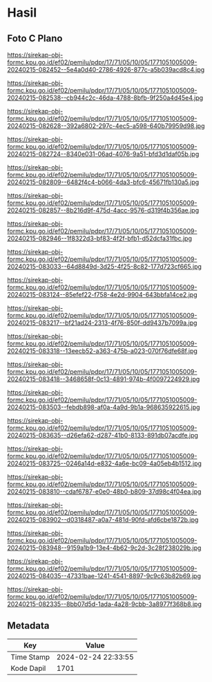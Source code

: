 # Hasil

## Foto C Plano

https://sirekap-obj-formc.kpu.go.id/ef02/pemilu/pdpr/17/71/05/10/05/1771051005009-20240215-082452--5e4a0d40-2786-4926-877c-a5b039acd8c4.jpg

https://sirekap-obj-formc.kpu.go.id/ef02/pemilu/pdpr/17/71/05/10/05/1771051005009-20240215-082538--cb944c2c-46da-4788-8bfb-9f250a4d45e4.jpg

https://sirekap-obj-formc.kpu.go.id/ef02/pemilu/pdpr/17/71/05/10/05/1771051005009-20240215-082628--392a6802-297c-4ec5-a598-640b79959d98.jpg

https://sirekap-obj-formc.kpu.go.id/ef02/pemilu/pdpr/17/71/05/10/05/1771051005009-20240215-082724--8340e031-06ad-4076-9a51-bfd3d1daf05b.jpg

https://sirekap-obj-formc.kpu.go.id/ef02/pemilu/pdpr/17/71/05/10/05/1771051005009-20240215-082809--6482f4c4-b066-4da3-bfc6-45671fb130a5.jpg

https://sirekap-obj-formc.kpu.go.id/ef02/pemilu/pdpr/17/71/05/10/05/1771051005009-20240215-082857--8b216d9f-475d-4acc-9576-d319f4b356ae.jpg

https://sirekap-obj-formc.kpu.go.id/ef02/pemilu/pdpr/17/71/05/10/05/1771051005009-20240215-082946--1f8322d3-bf83-4f2f-bfb1-d52dcfa31fbc.jpg

https://sirekap-obj-formc.kpu.go.id/ef02/pemilu/pdpr/17/71/05/10/05/1771051005009-20240215-083033--64d8849d-3d25-4f25-8c82-177d723cf665.jpg

https://sirekap-obj-formc.kpu.go.id/ef02/pemilu/pdpr/17/71/05/10/05/1771051005009-20240215-083124--85efef22-f758-4e2d-9904-643bbfa14ce2.jpg

https://sirekap-obj-formc.kpu.go.id/ef02/pemilu/pdpr/17/71/05/10/05/1771051005009-20240215-083217--bf21ad24-2313-4f76-850f-dd9437b7099a.jpg

https://sirekap-obj-formc.kpu.go.id/ef02/pemilu/pdpr/17/71/05/10/05/1771051005009-20240215-083318--13eecb52-a363-475b-a023-070f76dfe68f.jpg

https://sirekap-obj-formc.kpu.go.id/ef02/pemilu/pdpr/17/71/05/10/05/1771051005009-20240215-083418--3468658f-0c13-4891-974b-4f0097224929.jpg

https://sirekap-obj-formc.kpu.go.id/ef02/pemilu/pdpr/17/71/05/10/05/1771051005009-20240215-083503--febdb898-af0a-4a9d-9b1a-968635922615.jpg

https://sirekap-obj-formc.kpu.go.id/ef02/pemilu/pdpr/17/71/05/10/05/1771051005009-20240215-083635--d26efa62-d287-41b0-8133-891db07acdfe.jpg

https://sirekap-obj-formc.kpu.go.id/ef02/pemilu/pdpr/17/71/05/10/05/1771051005009-20240215-083725--0246a14d-e832-4a6e-bc09-4a05eb4b1512.jpg

https://sirekap-obj-formc.kpu.go.id/ef02/pemilu/pdpr/17/71/05/10/05/1771051005009-20240215-083810--cdaf6787-e0e0-48b0-b809-37d98c4f04ea.jpg

https://sirekap-obj-formc.kpu.go.id/ef02/pemilu/pdpr/17/71/05/10/05/1771051005009-20240215-083902--d0318487-a0a7-481d-90fd-afd6cbe1872b.jpg

https://sirekap-obj-formc.kpu.go.id/ef02/pemilu/pdpr/17/71/05/10/05/1771051005009-20240215-083948--9159a1b9-13e4-4b62-9c2d-3c28f238029b.jpg

https://sirekap-obj-formc.kpu.go.id/ef02/pemilu/pdpr/17/71/05/10/05/1771051005009-20240215-084035--47331bae-1241-4541-8897-9c9c63b82b69.jpg

https://sirekap-obj-formc.kpu.go.id/ef02/pemilu/pdpr/17/71/05/10/05/1771051005009-20240215-082335--8bb07d5d-1ada-4a28-9cbb-3a8977f368b8.jpg


## Metadata

| Key        | Value               |
| ---------- | ------------------- |
| Time Stamp | 2024-02-24 22:33:55 |
| Kode Dapil | 1701                |



